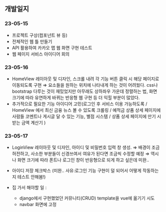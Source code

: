 ## 개발일지

### 23-05-15

- 프로젝트 구상(컴포넌트 뷰 등)
- 전체적인 웹 틀 만들기
- API 활용하여 카카오 맵 웹 화면 구현 테스트
- 웹 페이지 서비스 아이디어 회의 

### 23-05-16

- HomeView 레이아웃 및 디자인, 스크롤 내려 각 기능 버튼 클릭 시 해당 페이지로 이동되도록 구현 
  ⇒ 요소들을 원하는 위치에 나타내게 하는 것이 어려웠다. css나 bootstrap 다루는 것이 재밌었지만
     아무래도 상하좌우 가운데 정렬하는 법, 화면 크기에 따라 유연하게 바뀌는 반응형 웹 구현 등 더 익힐 부분이 많았다.
- 추가적으로 필요한 기능 아이디어 고민(로그인 후 서비스 이용 가능하도록 / HomeView 에서 최신 금융 뉴스 볼 수 있도록 크롤링 / 예적금 상품 상세 페이지에 사람들 코멘트나 게시글 달 수 있는 기능, 별점 시스템 / 상품 상세 페이지에 만기 시 받는 금액 계산기 )

### 23-05-17

- LoginView 레이아웃 및 디자인, 아이디 및 비밀번호 입력 창 생성. 
  ⇒ 배경이 조금 허전하고, 사소한 부분들이 신경쓰여서 여유가 된다면 조금씩 수정할 예정 
  ⇒ 역시나 화면 크기에 따라 폰트나 로그인 창이 반응형으로 되게 하고 싶은데 미완.. 
- 아이디 저장 체크박스 (미완.. 사유:로그인 기능 구현이 덜 되어서 어떻게 작동하는 지 테스트 안해봄!)

- 집 가서 해야할 일 : 
     - django에서 구현했었던 커뮤니티(CRUD) template을 vue에 옮기기 시도 
     - navbar 화면에 고정 
